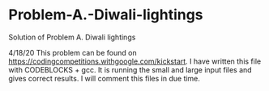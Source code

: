 # Problem-A.-Diwali-lightings
Solution of Problem A. Diwali lightings

4/18/20
This problem can be found on https://codingcompetitions.withgoogle.com/kickstart. I have written this file with CODEBLOCKS + gcc. It is running the small and large input files and gives correct results. I will comment this files in due time. 
